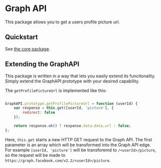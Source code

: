 # Graph API

This package allows you to get a users profile picture url.


## Quickstart

See [the core package](https://github.com/dferber90/meteor-graph-api).


## Extending the GraphAPI

This package is written in a way that lets you easily extend its funcitonality.
Simply extend the GraphAPI prototype with your desired capability.

The `getProfilePictureUrl` is implemented like this:

```js

GraphAPI.prototype.getProfilePictureUrl = function (userId) {
	var response = this.get([userId, 'picture'], {
		redirect: false
	});

	return response.ok() ? response.data.data.url : false;
};

```

Here, `this.get` starts a new HTTP GET request to the Graph API.
The first parameter is an array which will be transformed into the Graph API edge.
For example `[userId, 'picture']` will be transforemd to `/<userId>/picture`, so
the request will be made to `https://graph.facebook.com/v2.2/<userId>/picture`.




